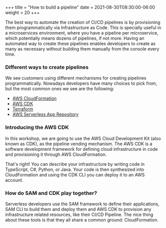 +++
title = "How to build a pipeline"
date = 2021-08-30T08:30:00-06:00
weight = 20
+++

The best way to automate the creation of CI/CD pipelines is by provisioning them programmatically via Infrastructure as Code. This is specially useful in a microservices environment, where you have a pipeline per microservice, which potentially means dozens of pipelines, if not more. Having an automated way to create these pipelines enables developers to create as many as necessary without building them manually from the console every time.

### Different ways to create pipelines
We see customers using different mechanisms for creating pipelines programmatically. Nowadays developers have many choices to pick from, but the most common ones we see are the following:

- [AWS CloudFormation](https://docs.aws.amazon.com/codepipeline/latest/userguide/tutorials.html)
- [AWS CDK](https://docs.aws.amazon.com/cdk/latest/guide/codepipeline_example.html)
- [Terraform](https://www.terraform.io/docs/providers/aws/r/codepipeline.html)
- [AWS Serverless App Repository](https://serverlessrepo.aws.amazon.com/applications/arn:aws:serverlessrepo:us-east-1:646794253159:applications~aws-sam-codepipeline-cd)

### Introducing the AWS CDK
In this workshop, we are going to use the AWS Cloud Development Kit (also known as CDK), as the pipeline vending mechanism. The AWS CDK is a software development framework for defining cloud infrastructure in code and provisioning it through AWS CloudFormation.

That's right! You can describe your infrastructure by writing code in TypeScript, C#, Python, or Java. Your code is then synthesized into CloudFormation and using the CDK CLI you can deploy it to an AWS account. 

### How do SAM and CDK play together?

Serverless developers use the SAM framework to define their applications, SAM CLI to build them and deploy them and AWS CDK to provision any infrastructure related resources, like their CI/CD Pipeline. The nice thing about these tools is that they all share a common ground: CloudFormation. 
